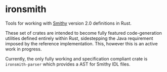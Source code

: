 # ironsmith

Tools for working with [Smithy](https://smithy.io/) version 2.0 definitions in Rust.

These set of crates are intended to become fully featured code-generation utilities defined entirely within Rust,
sidestepping the Java requirement imposed by the reference implementation. This, however this is an active work in
progress.

Currently, the only fully working and specification compliant crate is `ironsmith-parser` which provides a AST
for Smithy IDL files.
